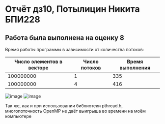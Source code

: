 # Отчёт дз10, Потылицин Никита БПИ228
## Работа была выполнена на оценку 8
Время работы программы в зависимости от количества потоков:

| Число элементов в векторе | Число потоков | Время выполнения |
| -- | -- | -- |
| 100000000 | 1 | 335 |
| 100000000 | 4 | 416 |

![image](https://github.com/nikitaptl/works_ACS/assets/145208333/673f4652-d239-484e-9ede-7eeae3da650c)
![image](https://github.com/nikitaptl/works_ACS/assets/145208333/a4dec252-67e0-4fc4-ac03-b82537bdd9c2)

Так же, как и при использовании библиотеки pthread.h, многопоточность OpenMP не даёт выигрыша во времени на моём компьютере
